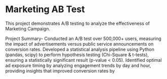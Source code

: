 # Marketing AB Test 

This project demonstrates A/B testing to analyze the effectiveness of Marketing Campaign.

Project Summary-
Conducted an A/B test over 500,000+ users, measuring the impact of advertisements versus public service announcements on conversion rates.
Developed a statistical analysis pipeline using Python (pandas, scipy) to perform hypothesis testing (Chi-Square & t-tests), ensuring a statistically significant result (p-value < 0.05).
Identified optimal ad exposure timing by analyzing engagement trends by day and hour, providing insights that improved conversion rates by
